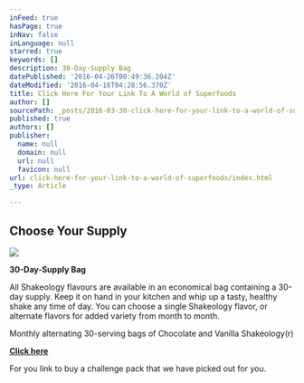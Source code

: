 ```yaml
---
inFeed: true
hasPage: true
inNav: false
inLanguage: null
starred: true
keywords: []
description: 30-Day-Supply Bag
datePublished: '2016-04-26T00:49:36.204Z'
dateModified: '2016-04-16T04:28:56.370Z'
title: Click Here For Your Link To A World of Superfoods
author: []
sourcePath: _posts/2016-03-30-click-here-for-your-link-to-a-world-of-superfoods.md
published: true
authors: []
publisher:
  name: null
  domain: null
  url: null
  favicon: null
url: click-here-for-your-link-to-a-world-of-superfoods/index.html
_type: Article

---
```

## Choose Your Supply
![](https://s3-us-west-2.amazonaws.com/the-grid-img/p/c7b7042bf4e9761f357e8dd2c37fbee60333e23d.png)

**30-Day-Supply Bag**

All Shakeology flavours are available in an economical bag containing a 30-day supply. Keep it on hand in your kitchen and whip up a tasty, healthy shake any time of day. You can choose a single Shakeology flavor, or alternate flavors for added variety from month to month.

Monthly alternating 30-serving bags of Chocolate and Vanilla Shakeology(r)

**[Click here][0]**

For you link to buy a challenge pack that we have picked out for you. 

[0]: http://teambeachbody.com/shop/-/shopping/MDSUSH311G?referringRepId=307761